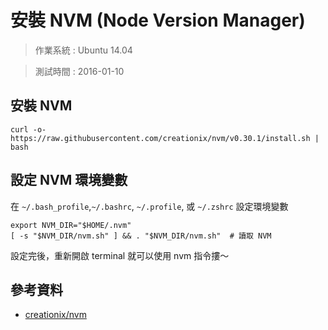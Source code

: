 # 安裝 NVM (Node Version Manager)

> 作業系統 : Ubuntu 14.04

> 測試時間 : 2016-01-10

## 安裝 NVM

```shell
curl -o- https://raw.githubusercontent.com/creationix/nvm/v0.30.1/install.sh | bash
```

## 設定 NVM 環境變數

在 `~/.bash_profile`,`~/.bashrc`, `~/.profile`, 或 `~/.zshrc` 設定環境變數

```shell
export NVM_DIR="$HOME/.nvm"
[ -s "$NVM_DIR/nvm.sh" ] && . "$NVM_DIR/nvm.sh"  # 讀取 NVM
```

設定完後，重新開啟 terminal 就可以使用 nvm 指令摟～

## 參考資料
* [creationix/nvm](https://github.com/creationix/nvm)